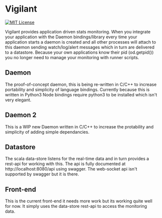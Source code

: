 # Vigilant
[![MIT License](http://b.repl.ca/v1/License-MIT-red.png)](LICENSE)

Vigilant provides application driven stats monitoring. When you integrate your application
with the Daemon bindings/library every time your application starts a daemon is created and
all other processes will attach to this daemon sending watch/log/alert messages which in turn
are delivered to a datastore. Because your own applications know their pid (od.getpid()) you no
longer need to manage your monitoring with runner scripts.


## Daemon

The proof-of-concept daemon, this is being re-written in C/C++ to increase portability and
simplicity of language bindings. Currently because this is written in Python3 Node bindings require
python3 to be installed which isn't very elegant.

## Daemon 2

This is a WIP new Daemon written in C/C++ to increase the protability and simplicity of adding simple dependancies.

## Datastore

The scala data-store listens for the real-time data and in turn provides a rest-api for working with
this. The api is fully documented at http://localhost:8080/api using swagger. The web-socket api isn't
supported by swagger but it is there.

## Front-end

This is the current front-end it needs more work but its working quite well for now. It simply uses the
data-store rest-api to access the monitoring data.
